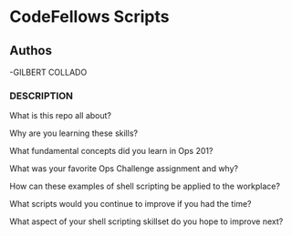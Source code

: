 # CodeFellows Scripts

## Authos
-GILBERT COLLADO

### DESCRIPTION

What is this repo all about?


Why are you learning these skills?

What fundamental concepts did you learn in Ops 201?

What was your favorite Ops Challenge assignment and why?


How can these examples of shell scripting be applied to the workplace?


What scripts would you continue to improve if you had the time?


What aspect of your shell scripting skillset do you hope to improve next?
